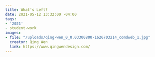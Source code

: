 ```yaml
---
title: What's Left?
date: 2021-05-12 13:32:00 -04:00
tags:
- '2021'
- student-work
images:
- file: "/uploads/qing-wen_0_0.03300800-1620703214_comdweb_1.jpg"
  creator: Qing Wen
  link: https://www.qingwendesign.com/
---
```


